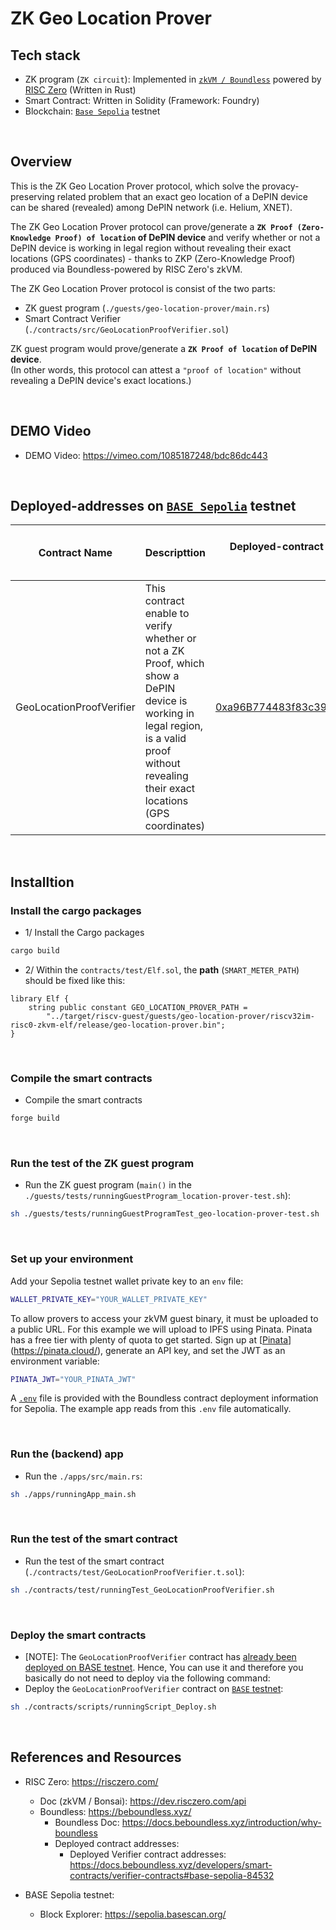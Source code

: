 # ZK Geo Location Prover

## Tech stack

- ZK program (`ZK circuit`): Implemented in [`zkVM / Boundless`](https://beboundless.xyz/) powered by [RISC Zero](https://risczero.com/) (Written in Rust)
- Smart Contract: Written in Solidity (Framework: Foundry)
- Blockchain: [`Base Sepolia`](https://sepolia.basescan.org/) testnet


<br>

## Overview

This is the ZK Geo Location Prover protocol, which solve the provacy-preserving related problem that an exact geo location of a DePIN device can be shared (revealed) among DePIN network (i.e. Helium, XNET).

The ZK Geo Location Prover protocol can prove/generate a **`ZK Proof (Zero-Knowledge Proof) of location` of DePIN device** and verify whether or not a DePIN device is working in legal region without revealing their exact locations (GPS coordinates) - thanks to ZKP (Zero-Knowledge Proof) produced via Boundless-powered by RISC Zero's zkVM.

The ZK Geo Location Prover protocol is consist of the two parts:
- ZK guest program (`./guests/geo-location-prover/main.rs`)
- Smart Contract Verifier (`./contracts/src/GeoLocationProofVerifier.sol`)

ZK guest program would prove/generate a **`ZK Proof of location` of DePIN device**.  
(In other words, this protocol can attest a `"proof of location"` without revealing a DePIN device's exact locations.)


<br>

## DEMO Video

- DEMO Video: https://vimeo.com/1085187248/bdc86dc443

<br>

## Deployed-addresses on [`BASE Sepolia`](https://sepolia.basescan.org) testnet

| Contract Name | Descripttion | Deployed-contract addresses on BASE Sepolia Testnet | Contract Source Code Verified |
| :-------------: | :----------------------------------------------------------------| :----------------------------------------------------------------:| :------------------------------------------:|
| GeoLocationProofVerifier | This contract enable to verify whether or not a ZK Proof, which show a DePIN device is working in legal region, is a valid proof without revealing their exact locations (GPS coordinates) | [0xa96B774483f83c39f009e86A8B16f1A21f2570FC](https://sepolia.basescan.org/address/0xa96b774483f83c39f009e86a8b16f1a21f2570fc#code) | [Contract Source Code Verified](https://sepolia.basescan.org/address/0xa96b774483f83c39f009e86a8b16f1a21f2570fc#code) |


<br>

## Installtion

### Install the cargo packages

- 1/ Install the Cargo packages
```bash
cargo build
```

- 2/ Within the `contracts/test/Elf.sol`, the **path** (`SMART_METER_PATH`) should be fixed like this:
```solidity
library Elf {
    string public constant GEO_LOCATION_PROVER_PATH =
        "../target/riscv-guest/guests/geo-location-prover/riscv32im-risc0-zkvm-elf/release/geo-location-prover.bin";
}
```

<br>

### Compile the smart contracts

- Compile the smart contracts
```bash
forge build
```

<br>


### Run the test of the ZK guest program
- Run the ZK guest program (`main()` in the `./guests/tests/runningGuestProgram_location-prover-test.sh`):
```bash
sh ./guests/tests/runningGuestProgramTest_geo-location-prover-test.sh
```

<br>

### Set up your environment

Add your Sepolia testnet wallet private key to an `env` file:

```bash
WALLET_PRIVATE_KEY="YOUR_WALLET_PRIVATE_KEY"
```

To allow provers to access your zkVM guest binary, it must be uploaded to a public URL. For this example we will upload to IPFS using Pinata. Pinata has a free tier with plenty of quota to get started. Sign up at [[Pinata](https://pinata.cloud/)](https://pinata.cloud/), generate an API key, and set the JWT as an environment variable:

```bash
PINATA_JWT="YOUR_PINATA_JWT"
```

A [`.env`](./.env) file is provided with the Boundless contract deployment information for Sepolia.
The example app reads from this `.env` file automatically.

<br>

### Run the (backend) app
- Run the `./apps/src/main.rs`:
```bash
sh ./apps/runningApp_main.sh
```

<br>

### Run the test of the smart contract
- Run the test of the smart contract (`./contracts/test/GeoLocationProofVerifier.t.sol`):
```bash
sh ./contracts/test/runningTest_GeoLocationProofVerifier.sh
```

<br>

### Deploy the smart contracts
- [NOTE]: The `GeoLocationProofVerifier` contract has [already been deployed on BASE testnet](https://github.com/masaun/zk-geo-location-prover?tab=readme-ov-file#deployed-addresses-on-base-sepolia-testnet). Hence, You can use it and therefore you basically do not need to deploy via the following command:
- Deploy the `GeoLocationProofVerifier` contract on [`BASE` testnet](https://sepolia.basescan.org):
```bash
sh ./contracts/scripts/runningScript_Deploy.sh
```

<br>

## References and Resources

- RISC Zero: https://risczero.com/  
  - Doc (zkVM / Bonsai): https://dev.risczero.com/api  
  - Boundless: https://beboundless.xyz/  
    - Boundless Doc: https://docs.beboundless.xyz/introduction/why-boundless
    - Deployed contract addresses:
      - Deployed Verifier contract addresses: https://docs.beboundless.xyz/developers/smart-contracts/verifier-contracts#base-sepolia-84532


- BASE Sepolia testnet: 
  - Block Explorer: https://sepolia.basescan.org/